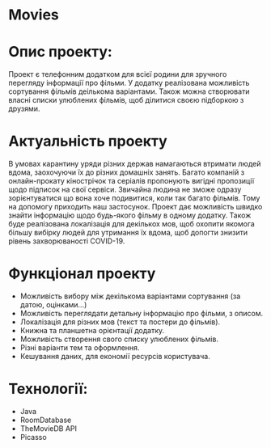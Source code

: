 # Movies
# Опис проекту:
Проект є телефонним додатком для всієї родини для зручного перегляду інформації про фільми. У додатку реалізована можливість сортування фільмів деількома варіантами. Також можна створювати власні списки улюблених фільмів, щоб ділитися своєю підборкою з друзями.
# Актуальність проекту
В умовах карантину уряди різних держав намагаються втримати людей вдома, заохочуючи їх до різних домашніх занять. Багато компаній з онлайн-прокату кінострічок та серіалів пропонують вигідні пропозиції щодо підписок на свої сервіси. Звичайна людина не зможе одразу зорієнтуватися що вона хоче подивитися, коли так багато фільмів. Тому на допомогу приходить наш застосунок. Проект дає можливість швидко знайти інформацію щодо будь-якого фільму в одному додатку. Також буде реалізована локалізація для декількох мов, щоб охопити якомога більшу вибірку людей для утримання їх вдома, щоб допогти знизити рівень захворюваності COVID-19.
# Функціонал проекту
* Можливість вибору між декількома варіантами сортування (за датою, оцінками...) 
* Можливість переглядати детальну інформацію про фільми, з описом.
* Локалізація для різних мов (текст та постери до фільмів).
* Книжна та планшетна орієнтації додатку.
* Можливість створення свого списку улюблених фільмів.
* Різні варіанти тем та оформлення.
* Кешування даних, для економії ресурсів користувача.
# Технології:
* Java
* RoomDatabase
* TheMovieDB API
* Picasso
# 
